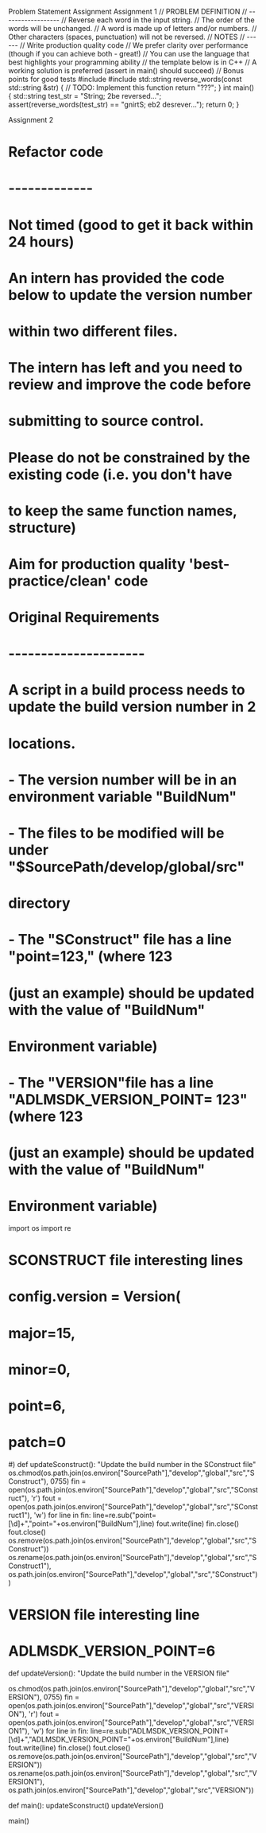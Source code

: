 Problem Statement Assignment
Assignment 1
// PROBLEM DEFINITION
// ------------------
// Reverse each word in the input string.
// The order of the words will be unchanged.
// A word is made up of letters and/or numbers.
// Other characters (spaces, punctuation) will not be reversed.
// NOTES
// ------
// Write production quality code
// We prefer clarity over performance (though if you can achieve both - great!)
// You can use the language that best highlights your programming ability
// the template below is in C++
// A working solution is preferred (assert in main() should succeed)
// Bonus points for good tests
#include <string>
#include <cassert>
std::string reverse_words(const std::string &str)
{
// TODO: Implement this function
return "???";
}
int main()
{
std::string test_str = "String; 2be reversed...";
assert(reverse_words(test_str) == "gnirtS; eb2 desrever...");
return 0;
}

Assignment 2
# Refactor code
# -------------
# Not timed (good to get it back within 24 hours)
#
# An intern has provided the code below to update the version number
# within two different files.
# The intern has left and you need to review and improve the code before
# submitting to source control.
#
# Please do not be constrained by the existing code (i.e. you don't have
# to keep the same function names, structure)
# Aim for production quality 'best-practice/clean' code
#
# Original Requirements
# ---------------------
# A script in a build process needs to update the build version number in 2
# locations.
# - The version number will be in an environment variable "BuildNum"
# - The files to be modified will be under "$SourcePath/develop/global/src"
# directory
# - The "SConstruct" file has a line "point=123," (where 123
# (just an example) should be updated with the value of "BuildNum"
# Environment variable)
# - The "VERSION"file has a line "ADLMSDK_VERSION_POINT= 123" (where 123
# (just an example) should be updated with the value of "BuildNum"
# Environment variable)

import os
import re
# SCONSTRUCT file interesting lines
# config.version = Version(
# major=15,
# minor=0,
# point=6,
# patch=0
#)
def updateSconstruct():
"Update the build number in the SConstruct file"
os.chmod(os.path.join(os.environ["SourcePath"],"develop","global","src","SConstruct"), 0755)
fin = open(os.path.join(os.environ["SourcePath"],"develop","global","src","SConstruct"), 'r')
fout = open(os.path.join(os.environ["SourcePath"],"develop","global","src","SConstruct1"), 'w')
for line in fin:
line=re.sub("point\=[\d]+","point="+os.environ["BuildNum"],line)
fout.write(line)
fin.close()
fout.close()
os.remove(os.path.join(os.environ["SourcePath"],"develop","global","src","SConstruct"))
os.rename(os.path.join(os.environ["SourcePath"],"develop","global","src","SConstruct1"),
os.path.join(os.environ["SourcePath"],"develop","global","src","SConstruct"))

# VERSION file interesting line
# ADLMSDK_VERSION_POINT=6
def updateVersion():
"Update the build number in the VERSION file"

os.chmod(os.path.join(os.environ["SourcePath"],"develop","global","src","VERSION"), 0755)
fin = open(os.path.join(os.environ["SourcePath"],"develop","global","src","VERSION"), 'r')
fout = open(os.path.join(os.environ["SourcePath"],"develop","global","src","VERSION1"), 'w')
for line in fin:
line=re.sub("ADLMSDK_VERSION_POINT=[\d]+","ADLMSDK_VERSION_POINT="+os.environ["BuildNum"],line)
fout.write(line)
fin.close()
fout.close()
os.remove(os.path.join(os.environ["SourcePath"],"develop","global","src","VERSION"))
os.rename(os.path.join(os.environ["SourcePath"],"develop","global","src","VERSION1"),
os.path.join(os.environ["SourcePath"],"develop","global","src","VERSION"))

def main():
updateSconstruct()
updateVersion()

main()
